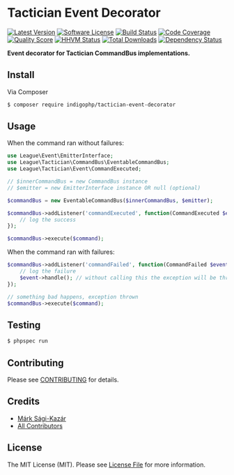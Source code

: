 # Tactician Event Decorator

[![Latest Version](https://img.shields.io/github/release/indigophp/tactician-event-decorator.svg?style=flat-square)](https://github.com/indigophp/tactician-event-decorator/releases)
[![Software License](https://img.shields.io/badge/license-MIT-brightgreen.svg?style=flat-square)](LICENSE)
[![Build Status](https://img.shields.io/travis/indigophp/tactician-event-decorator/develop.svg?style=flat-square)](https://travis-ci.org/indigophp/tactician-event-decorator)
[![Code Coverage](https://img.shields.io/scrutinizer/coverage/g/indigophp/tactician-event-decorator.svg?style=flat-square)](https://scrutinizer-ci.com/g/indigophp/tactician-event-decorator)
[![Quality Score](https://img.shields.io/scrutinizer/g/indigophp/tactician-event-decorator.svg?style=flat-square)](https://scrutinizer-ci.com/g/indigophp/tactician-event-decorator)
[![HHVM Status](https://img.shields.io/hhvm/indigophp/tactician-event-decorator.svg?style=flat-square)](http://hhvm.h4cc.de/package/indigophp/tactician-event-decorator)
[![Total Downloads](https://img.shields.io/packagist/dt/indigophp/tactician-event-decorator.svg?style=flat-square)](https://packagist.org/packages/indigophp/tactician-event-decorator)
[![Dependency Status](https://img.shields.io/versioneye/d/php/indigophp:tactician-event-decorator.svg?style=flat-square)](https://www.versioneye.com/php/indigophp:tactician-event-decorator)

**Event decorator for Tactician CommandBus implementations.**


## Install

Via Composer

``` bash
$ composer require indigophp/tactician-event-decorator
```


## Usage

When the command ran without failures:

```php
use League\Event\EmitterInterface;
use League\Tactician\CommandBus\EventableCommandBus;
use League\Tactician\Event\CommandExecuted;

// $innerCommandBus = new CommandBus instance
// $emitter = new EmitterInterface instance OR null (optional)

$commandBus = new EventableCommandBus($innerCommandBus, $emitter);

$commandBus->addListener('commandExecuted', function(CommandExecuted $event) {
	// log the success
});

$commandBus->execute($command);
```


When the command ran with failures:
```php
$commandBus->addListener('commandFailed', function(CommandFailed $event) {
	// log the failure
	$event->handle(); // without calling this the exception will be thrown
});

// something bad happens, exception thrown
$commandBus->execute($command);
```


## Testing

``` bash
$ phpspec run
```


## Contributing

Please see [CONTRIBUTING](CONTRIBUTING.md) for details.


## Credits

- [Márk Sági-Kazár](https://github.com/sagikazarmark)
- [All Contributors](https://github.com/indigophp/tactician-event-decorator/contributors)


## License

The MIT License (MIT). Please see [License File](LICENSE) for more information.
